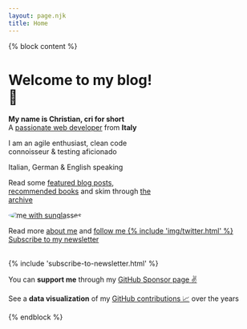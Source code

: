 ```yaml
---
layout: page.njk
title: Home
---
```


{% block content %}
<div class="flex flex-wrap">
<div class="flex-item" style="max-width: 21em;">
  <div class="no-mobile" style="margin-top: 3em; width: 25em"></div>
  <h1><b>Welcome to my blog!</b> 👋</h1>

  <b>My name is Christian, cri for short</b>
  <br/>
  A <a href="https://twitter.com/christian_fei" target="_blank">passionate web developer</a> from <b>Italy</b>

  <p>I am an agile enthusiast, clean code connoisseur & testing aficionado<p>

  <p>Italian, German & English speaking</p>


  Read some <a href="/posts">featured blog posts</a>, <a href="/books">recommended books</a> and skim through <a href="/archive">the archive</a>

</div>

<div class="flex-item">
  <div class="cf">
    <a href="/about">
      <img class="avatar-image" alt="me with sunglasses" style="border-radius: 50%;" lazy="/assets/images/cf4.png"/>
    </a>
    <p>
      Read more <a href="/about">about me</a> and <a href="https://twitter.com/christian_fei" target="_blank">follow me {% include 'img/twitter.html' %}</a></br>
      <a class="cta" href="/subscribe/">Subscribe to my newsletter</a>
    </p>
  </div>
</div>
</div>

</br>

<div>
{% include 'subscribe-to-newsletter.html' %}

<p>
You can <b>support me</b> through my <a href="https://github.com/sponsors/christian-fei">GitHub Sponsor page ✌️</a>

See a <b>data visualization</b> of my <a href="/contributions">GitHub contributions 📈</a> over the years
</p>
</div>
{% endblock %}
